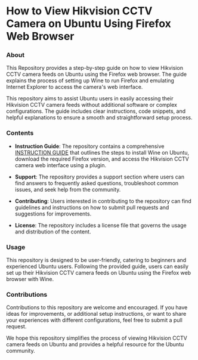 # How to View Hikvision CCTV Camera on Ubuntu Using Firefox Web Browser

### About

This Repository provides a step-by-step guide on how to view Hikvision CCTV camera feeds on Ubuntu using the Firefox web browser. The guide explains the process of setting up Wine to run Firefox and emulating Internet Explorer to access the camera's web interface. 

This repository aims to assist Ubuntu users in easily accessing their Hikvision CCTV camera feeds without additional software or complex configurations. The guide includes clear instructions, code snippets, and helpful explanations to ensure a smooth and straightforward setup process.

### Contents

- **Instruction Guide**: The repository contains a comprehensive [INSTRUCTION GUIDE](INSTRUCTIONS.md) that outlines the steps to install Wine on Ubuntu, download the required Firefox version, and access the Hikvision CCTV camera web interface using a plugin.

- **Support**: The repository provides a support section where users can find answers to frequently asked questions, troubleshoot common issues, and seek help from the community.

- **Contributing**: Users interested in contributing to the repository can find guidelines and instructions on how to submit pull requests and suggestions for improvements.

- **License**: The repository includes a license file that governs the usage and distribution of the content.

### Usage

This repository is designed to be user-friendly, catering to beginners and experienced Ubuntu users. Following the provided guide, users can easily set up their Hikvision CCTV camera feeds on Ubuntu using the Firefox web browser with Wine.

### Contributions

Contributions to this repository are welcome and encouraged. If you have ideas for improvements, or additional setup instructions, or want to share your experiences with different configurations, feel free to submit a pull request.

We hope this repository simplifies the process of viewing Hikvision CCTV camera feeds on Ubuntu and provides a helpful resource for the Ubuntu community.
